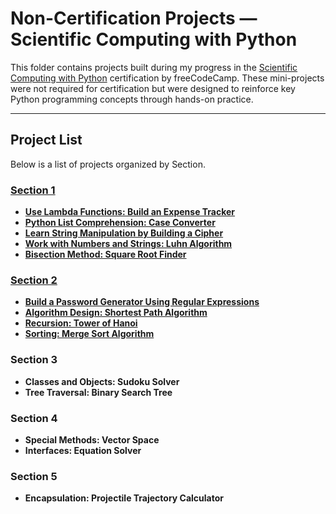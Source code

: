# Non-Certification Projects — Scientific Computing with Python

This folder contains projects built during my progress in the [Scientific Computing with Python](https://www.freecodecamp.org/learn/scientific-computing-with-python/) certification by freeCodeCamp. These mini-projects were not required for certification but were designed to reinforce key Python programming concepts through hands-on practice.

---

## Project List

Below is a list of projects organized by Section.

### [**Section 1**](./Section%201)
- [**Use Lambda Functions: Build an Expense Tracker**](./Section%201/Expense%20Tracker)
- [**Python List Comprehension: Case Converter**](./Section%201/Case%20Converter)
- [**Learn String Manipulation by Building a Cipher**](./Section%201/cipher)
- [**Work with Numbers and Strings: Luhn Algorithm**](./Section%201/Luhn%20Algo)
- [**Bisection Method: Square Root Finder**](./Section%201/Find%20the%20Square%20Root%20of%20a%20Number)

### [**Section 2**](./Section%202)
- [**Build a Password Generator Using Regular Expressions**](./Section%202/Password%20Generator)
- [**Algorithm Design: Shortest Path Algorithm**](./Section%202/Shortest%20Path)
- [**Recursion: Tower of Hanoi**](./Section%202/Tower%20of%20Hanoi%20Puzzle)
- [**Sorting: Merge Sort Algorithm**](./Section%202/Merge%20Sort%20Algo)

### Section 3
- **Classes and Objects: Sudoku Solver**
- **Tree Traversal: Binary Search Tree**

### Section 4
- **Special Methods: Vector Space**
- **Interfaces: Equation Solver**

### Section 5
- **Encapsulation: Projectile Trajectory Calculator**
